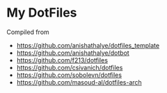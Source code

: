 My DotFiles
========

Compiled from

* https://github.com/anishathalye/dotfiles_template
* https://github.com/anishathalye/dotbot
* https://github.com/f213/dotfiles
* https://github.com/csivanich/dotfiles
* https://github.com/sobolevn/dotfiles
* https://github.com/masoud-al/dotfiles-arch
